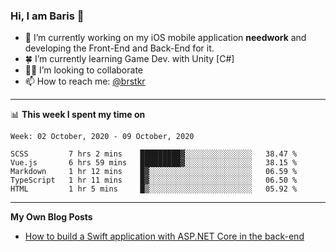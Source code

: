 ### Hi, I am Baris 👋

- 🔭  I’m currently working on my iOS mobile application **needwork** and developing the Front-End and Back-End for it.
- 🍀  I’m currently learning Game Dev. with Unity [C#]
- ✌🏻  I’m looking to collaborate
- 📫  How to reach me: [@brstkr](https://brstkr.com/contact.html)

---------

📊 **This week I spent my time on**
<!--START_SECTION:waka-->
```text
Week: 02 October, 2020 - 09 October, 2020

SCSS         7 hrs 2 mins    █████████▓░░░░░░░░░░░░░░░   38.47 % 
Vue.js       6 hrs 59 mins   █████████▓░░░░░░░░░░░░░░░   38.15 % 
Markdown     1 hr 12 mins    █▓░░░░░░░░░░░░░░░░░░░░░░░   06.59 % 
TypeScript   1 hr 11 mins    █▓░░░░░░░░░░░░░░░░░░░░░░░   06.50 % 
HTML         1 hr 5 mins     █▒░░░░░░░░░░░░░░░░░░░░░░░   05.92 % 
```
<!--END_SECTION:waka-->

---------

**My Own Blog Posts**
 - [How to build a Swift application with ASP.NET Core in the back-end](https://medium.com/@brstkr3/how-to-connect-your-swift-application-to-an-asp-net-core-back-end-cc0ab9a4fba8)
